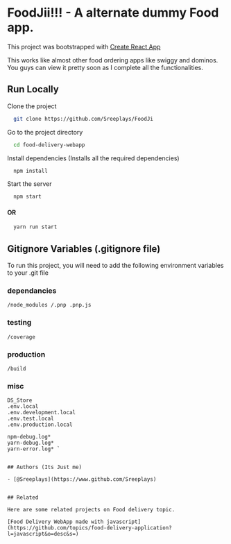 
# FoodJii!!! - A alternate dummy Food app.

This project was bootstrapped with
[Create React App](https://github.com/facebook/create-react-app) 

This works like almost other food ordering apps like swiggy and dominos. You guys can view it pretty soon as I complete all the functionalities. 


## Run Locally

Clone the project

```bash
  git clone https://github.com/Sreeplays/FoodJi
```

Go to the project directory

```bash
  cd food-delivery-webapp
```

Install dependencies (Installs all the required dependencies)

```bash
  npm install
```

Start the server

```bash
  npm start
```
#### OR

```bash
  yarn run start
```


## Gitignore Variables (.gitignore file)

To run this project, you will need to add the following environment variables to your .git file

### dependancies
`/node_modules
/.pnp
.pnp.js`
### testing
`/coverage`
### production
`/build`
### misc
```
DS_Store
.env.local
.env.development.local
.env.test.local
.env.production.local

npm-debug.log*
yarn-debug.log*
yarn-error.log* `


## Authors (Its Just me)

- [@Sreeplays](https://www.github.com/Sreeplays)


## Related

Here are some related projects on Food delivery topic.

[Food Delivery WebApp made with javascript](https://github.com/topics/food-delivery-application?l=javascript&o=desc&s=)

